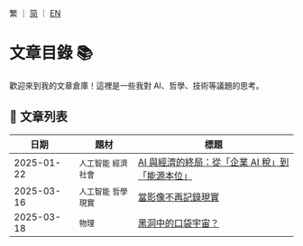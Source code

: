 繁 ｜ [简](./README_SC.md) ｜ [EN](./README_EN.md)

# 文章目錄 📚

歡迎來到我的文章倉庫！這裡是一些我對 AI、哲學、技術等議題的思考。

## 📌 文章列表

| <div style="width:90px">日期</div> | 題材 | 標題 |
| --------------------------------- | ---- | ---- |
| 2025-01-22 | `人工智能` `經濟` `社會` | [AI 與經濟的終局：從「企業 AI 稅」到「能源本位」](./ZH/2025-01-22_1.md) |
| 2025-03-16 | `人工智能` `哲學` `現實` | [當影像不再記錄現實](./ZH/2025-03-16_1.md) |
| 2025-03-18 | `物理` | [黑洞中的口袋宇宙？](./ZH/2025-03-18_1.md) |
